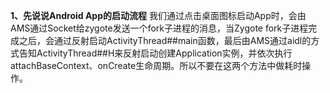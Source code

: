 **1、先说说Android App的启动流程**
我们通过点击桌面图标启动App时，会由AMS通过Socket给zygote发送一个fork子进程的消息，当Zygote fork子进程完成之后，会通过反射启动ActivityThread##main函数，最后由AMS通过aidl的方式告知ActivityThread##H来反射启动创建Application实例，并依次执行attachBaseContext、onCreate生命周期。所以不要在这两个方法中做耗时操作。
